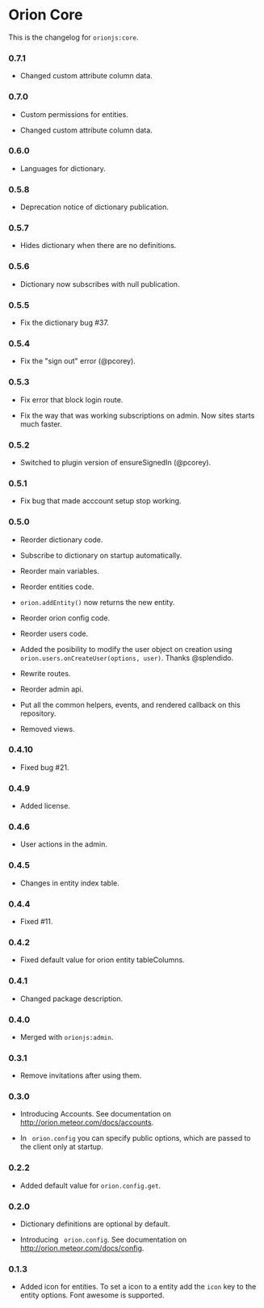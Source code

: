 Orion Core
==========

This is the changelog for ```orionjs:core```.

### 0.7.1

- Changed custom attribute column data.

### 0.7.0

- Custom permissions for entities.

- Changed custom attribute column data.

### 0.6.0

- Languages for dictionary.

### 0.5.8

- Deprecation notice of dictionary publication.

### 0.5.7

- Hides dictionary when there are no definitions.

### 0.5.6

- Dictionary now subscribes with null publication.

### 0.5.5

- Fix the dictionary bug #37.

### 0.5.4

- Fix the "sign out" error (@pcorey).

### 0.5.3

- Fix error that block login route.

- Fix the way that was working subscriptions on admin. Now sites starts much faster.

### 0.5.2

- Switched to plugin version of ensureSignedIn (@pcorey).

### 0.5.1

- Fix bug that made acccount setup stop working.

### 0.5.0

- Reorder dictionary code.

- Subscribe to dictionary on startup automatically.

- Reorder main variables.

- Reorder entities code.

- ```orion.addEntity()``` now returns the new entity.

- Reorder orion config code.

- Reorder users code.

- Added the posibility to modify the user object on creation using ```orion.users.onCreateUser(options, user)```. Thanks @splendido.

- Rewrite routes.

- Reorder admin api.

- Put all the common helpers, events, and rendered callback on this repository.

- Removed views.

### 0.4.10

- Fixed bug #21.

### 0.4.9

- Added license.

### 0.4.6

- User actions in the admin.

### 0.4.5

- Changes in entity index table.

### 0.4.4

- Fixed #11.

### 0.4.2

- Fixed default value for orion entity tableColumns.

### 0.4.1

- Changed package description.

### 0.4.0

- Merged with ```orionjs:admin```.

### 0.3.1

- Remove invitations after using them.

### 0.3.0

- Introducing Accounts. See documentation on http://orion.meteor.com/docs/accounts.

- In ``` orion.config``` you can specify public options, which are passed to the client only at startup. 

### 0.2.2

- Added default value for ```orion.config.get```.

### 0.2.0

- Dictionary definitions are optional by default.

- Introducing ``` orion.config```. See documentation on http://orion.meteor.com/docs/config.

### 0.1.3

- Added icon for entities. To set a icon to a entity add the ```icon``` key to the entity options. Font awesome is supported.

